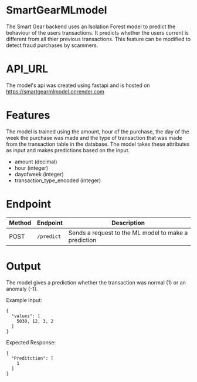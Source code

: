 # SmartGearMLmodel
The Smart Gear backend uses an Isolation Forest model to predict the behaviour of the users transactions. It predicts whether the users current is different from all thier previous transactions. This feature can be modified to detect fraud purchases by scammers.

# API_URL
The model's api was created using fastapi and is hosted on https://smartgearmlmodel.onrender.com


# Features
The model is trained using the amount, hour of the purchase, the day of the week the purchase was made and the type of transaction that was made from the transaction table in the database. The model takes these attributes as input and makes predictions based on the input. 
- amount (decimal)
- hour (integer)
- dayofweek (integer)
- transaction_type_encoded (integer)

# Endpoint
| Method | Endpoint                  | Description                             |
|--------|---------------------------|-----------------------------------------|
| POST   | `/predict`                | Sends a request to the ML model to make a prediction  | 

# Output
The model gives a prediction whether the transaction was normal (1) or an anomaly (-1).

Example Input:
```
{
  "values": [
    5030, 12, 3, 2 
  ]
}
```

Expected Response:
```
{
  "Preditction": [
    1
  ]
}
```